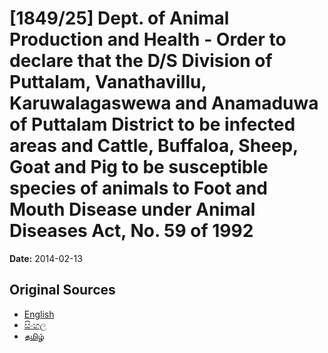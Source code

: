 # [1849/25] Dept. of Animal Production and Health - Order to declare that the D/S Division of Puttalam, Vanathavillu, Karuwalagaswewa and Anamaduwa of Puttalam District to be infected areas and Cattle, Buffaloa, Sheep, Goat and Pig to be susceptible species of animals to Foot and Mouth Disease under Animal Diseases Act, No. 59 of 1992

**Date:** 2014-02-13

## Original Sources

- [English](https://documents.gov.lk/view/extra-gazettes/2014/2/1849-25_E.pdf)
- [සිංහල](https://documents.gov.lk/view/extra-gazettes/2014/2/1849-25_S.pdf)
- [தமிழ்](https://documents.gov.lk/view/extra-gazettes/2014/2/1849-25_T.pdf)

